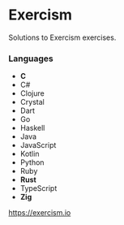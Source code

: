 # Exercism

Solutions to Exercism exercises.

### Languages

 - **C**
 - C#
 - Clojure
 - Crystal
 - Dart
 - Go
 - Haskell
 - Java
 - JavaScript
 - Kotlin
 - Python
 - Ruby
 - **Rust**
 - TypeScript
 - **Zig**

<https://exercism.io>
